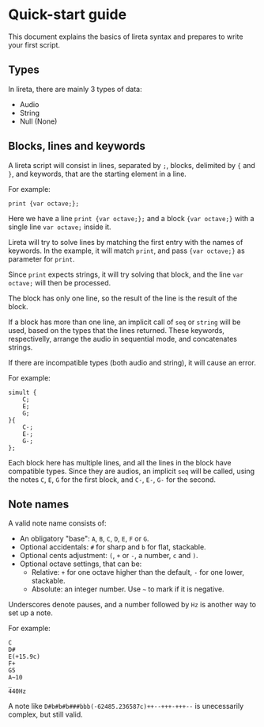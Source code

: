 # Quick-start guide

This document explains the basics of lireta syntax and prepares to write your first script. 

## Types

In lireta, there are mainly 3 types of data:

- Audio
- String
- Null (None)

## Blocks, lines and keywords

A lireta script will consist in lines, separated by `;`, blocks, delimited by `{` and `}`, and keywords, that are the starting element in a line.

For example:

```
print {var octave;};
```

Here we have a line `print {var octave;};` and a block `{var octave;}` with a single line `var octave;` inside it.

Lireta will try to solve lines by matching the first entry with the names of keywords. In the example, it will match `print`, and pass `{var octave;}` as parameter for `print`.

Since `print` expects strings, it will try solving that block, and the line `var octave;` will then be processed.

The block has only one line, so the result of the line is the result of the block.

If a block has more than one line, an implicit call of `seq` or `string` will be used, based on the types that the lines returned. These keywords, respectivelly, arrange the audio in sequential mode, and concatenates strings.

If there are incompatible types (both audio and string), it will cause an error.

For example:

```
simult {
	C;
	E;
	G;
}{
	C-;
	E-;
	G-;
};
```

Each block here has multiple lines, and all the lines in the block have compatible types. Since they are audios, an implicit `seq` will be called, using the notes `C`, `E`, `G` for the first block, and `C-`, `E-`, `G-` for the second.

## Note names

A valid note name consists of:

- An obligatory "base": `A`, `B`, `C`, `D`, `E`, `F` or `G`.
- Optional accidentals: `#` for sharp and `b` for flat, stackable.
- Optional cents adjustment: `(`, `+` or `-`, a number, `c` and `)`.
- Optional octave settings, that can be:
    * Relative: `+` for one octave higher than the default, `-` for one lower, stackable.
    * Absolute: an integer number. Use `~` to mark if it is negative.
   
Underscores denote pauses, and a number followed by `Hz` is another way to set up a note.

For example:

```
C
D#
E(+15.9c)
F+
G5
A~10
_
440Hz
```

A note like `D#b#b#b###bbb(-62485.236587c)++--+++-+++--` is unecessarily complex, but still valid.